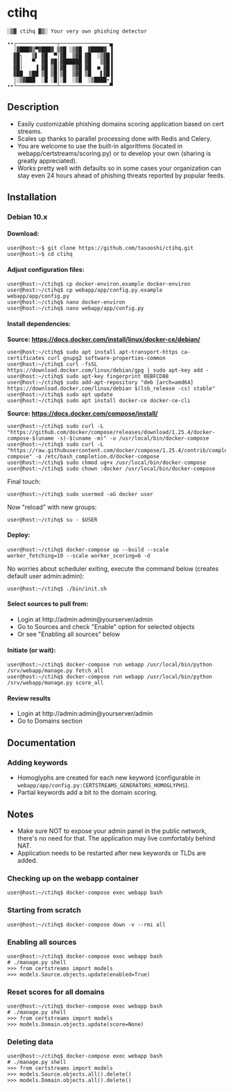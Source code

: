# ctihq

    ░▒▓ ctihq ▓▒░ Your very own phishing detector

    ∙∙┌─────────────┬────────────────▄
      │▓███▓▒▀▓███▓ ▒▓█ ░▒▓█  ▓████▓ ▐
      ▓█┐   ▒▌ ▓█  ▀│▓█  ▒▓█ ▓█  ░▒▓█▐
      ▓█│   ▀  ▓█ ▓█│▓██████ ▓█   ▒▓█▐
      ▓█│    ▐ ▓█ ▒█│▓█  ▒▓█ ▓█  ■ ▓█▐
      ▓██  ▒██ ▒█ ▒█│▒█  ▒▓█ ▒█   ▌▓█▐
      │░▒▓███  ░█ ░█│░█  ░▒█  ░▒████∙▐
    ∙∙└─────────────┴────────────────▀

## Description

* Easily customizable phishing domains scoring application based on cert streams.
* Scales up thanks to parallel processing done with Redis and Celery.
* You are welcome to use the built-in algorithms (located in webapp/certstreams/scoring.py) or to develop your own (sharing is greatly appreciated).
* Works pretty well with defaults so in some cases your organization can stay even 24 hours ahead of phishing threats reported by popular feeds.

## Installation

### Debian 10.x

#### Download:

    user@host:~$ git clone https://github.com/tasooshi/ctihq.git
    user@host:~$ cd ctihq

#### Adjust configuration files:

    user@host:~/ctihq$ cp docker-environ.example docker-environ
    user@host:~/ctihq$ cp webapp/app/config.py.example webapp/app/config.py
    user@host:~/ctihq$ nano docker-environ
    user@host:~/ctihq$ nano webapp/app/config.py

#### Install dependencies:

**Source: https://docs.docker.com/install/linux/docker-ce/debian/**

    user@host:~/ctihq$ sudo apt install apt-transport-https ca-certificates curl gnupg2 software-properties-common
    user@host:~/ctihq$ curl -fsSL https://download.docker.com/linux/debian/gpg | sudo apt-key add -
    user@host:~/ctihq$ sudo apt-key fingerprint 0EBFCD88
    user@host:~/ctihq$ sudo add-apt-repository "deb [arch=amd64] https://download.docker.com/linux/debian $(lsb_release -cs) stable"
    user@host:~/ctihq$ sudo apt update
    user@host:~/ctihq$ sudo apt install docker-ce docker-ce-cli

**Source: https://docs.docker.com/compose/install/**

    user@host:~/ctihq$ sudo curl -L "https://github.com/docker/compose/releases/download/1.25.4/docker-compose-$(uname -s)-$(uname -m)" -o /usr/local/bin/docker-compose
    user@host:~/ctihq$ sudo curl -L "https://raw.githubusercontent.com/docker/compose/1.25.4/contrib/completion/bash/docker-compose" -o /etc/bash_completion.d/docker-compose
    user@host:~/ctihq$ sudo chmod ug+x /usr/local/bin/docker-compose
    user@host:~/ctihq$ sudo chown :docker /usr/local/bin/docker-compose

Final touch:

    user@host:~/ctihq$ sudo usermod -aG docker user

Now "reload" with new groups:

    user@host:~/ctihq$ su - $USER

#### Deploy:

    user@host:~/ctihq$ docker-compose up --build --scale worker_fetching=10 --scale worker_scoring=6 -d

No worries about scheduler exiting, execute the command below (creates default user admin:admin):

    user@host:~/ctihq$ ./bin/init.sh

#### Select sources to pull from:

- Login at http://admin:admin@yourserver/admin
- Go to Sources and check "Enable" option for selected objects
- Or see "Enabling all sources" below

#### Initiate (or wait):

    user@host:~/ctihq$ docker-compose run webapp /usr/local/bin/python /srv/webapp/manage.py fetch_all
    user@host:~/ctihq$ docker-compose run webapp /usr/local/bin/python /srv/webapp/manage.py score_all

#### Review results

- Login at http://admin:admin@yourserver/admin
- Go to Domains section

## Documentation

### Adding keywords

* Homoglyphs are created for each new keyword (configurable in `webapp/app/config.py:CERTSTREAMS_GENERATORS_HOMOGLYPHS`).
* Partial keywords add a bit to the domain scoring.

## Notes

* Make sure NOT to expose your admin panel in the public network, there's no need for that. The application may live comfortably behind NAT.
* Application needs to be restarted after new keywords or TLDs are added.

### Checking up on the webapp container

    user@host:~/ctihq$ docker-compose exec webapp bash

### Starting from scratch

    user@host:~/ctihq$ docker-compose down -v --rmi all

### Enabling all sources

    user@host:~/ctihq$ docker-compose exec webapp bash
    # ./manage.py shell
    >>> from certstreams import models
    >>> models.Source.objects.update(enabled=True)

### Reset scores for all domains

    user@host:~/ctihq$ docker-compose exec webapp bash
    # ./manage.py shell
    >>> from certstreams import models
    >>> models.Domain.objects.update(score=None)

### Deleting data

    user@host:~/ctihq$ docker-compose exec webapp bash
    # ./manage.py shell
    >>> from certstreams import models
    >>> models.Source.objects.all().delete()
    >>> models.Domain.objects.all().delete()
